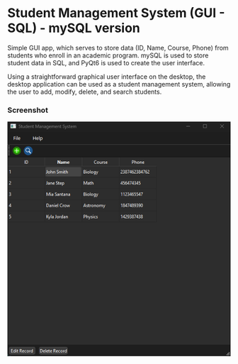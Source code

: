 # Student Management System (GUI - SQL) - mySQL version

Simple GUI app, which serves to store data (ID, Name, Course, Phone) from students who enroll in an academic program. mySQL is used to store student data in SQL, and PyQt6 is used to create the user interface.

Using a straightforward graphical user interface on the desktop, the desktop application can be used as a student management system, allowing the user to add, modify, delete, and search students.

### Screenshot

![1717023810484](image/README/1717023810484.png)
